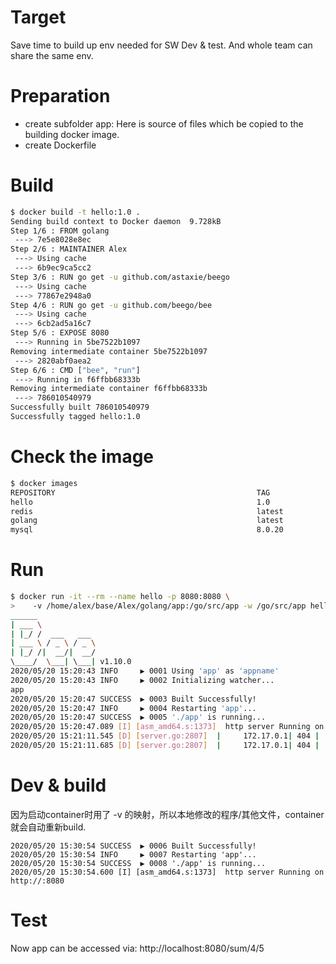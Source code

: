 # Target
Save time to build up env needed for SW Dev & test. And whole team can share the same env.

# Preparation
* create subfolder app: Here is source of files which be copied to the building docker image.
* create Dockerfile

# Build
```bash
$ docker build -t hello:1.0 .
Sending build context to Docker daemon  9.728kB
Step 1/6 : FROM golang
 ---> 7e5e8028e8ec
Step 2/6 : MAINTAINER Alex
 ---> Using cache
 ---> 6b9ec9ca5cc2
Step 3/6 : RUN go get -u github.com/astaxie/beego
 ---> Using cache
 ---> 77867e2948a0
Step 4/6 : RUN go get -u github.com/beego/bee
 ---> Using cache
 ---> 6cb2ad5a16c7
Step 5/6 : EXPOSE 8080
 ---> Running in 5be7522b1097
Removing intermediate container 5be7522b1097
 ---> 2820abf0aea2
Step 6/6 : CMD ["bee", "run"]
 ---> Running in f6ffbb68333b
Removing intermediate container f6ffbb68333b
 ---> 786010540979
Successfully built 786010540979
Successfully tagged hello:1.0
```
# Check the image
```bash
$ docker images
REPOSITORY                                             TAG                 IMAGE ID            CREATED             SIZE
hello                                                  1.0                 786010540979        42 seconds ago      867MB
redis                                                  latest              987b78fc9e38        2 days ago          104MB
golang                                                 latest              7e5e8028e8ec        4 days ago          810MB
mysql                                                  8.0.20              94dff5fab37f        5 days ago          541MB

```
# Run
```bash
$ docker run -it --rm --name hello -p 8080:8080 \
>    -v /home/alex/base/Alex/golang/app:/go/src/app -w /go/src/app hello:1.0
______
| ___ \
| |_/ /  ___   ___
| ___ \ / _ \ / _ \
| |_/ /|  __/|  __/
\____/  \___| \___| v1.10.0
2020/05/20 15:20:43 INFO     ▶ 0001 Using 'app' as 'appname'
2020/05/20 15:20:43 INFO     ▶ 0002 Initializing watcher...
app
2020/05/20 15:20:47 SUCCESS  ▶ 0003 Built Successfully!
2020/05/20 15:20:47 INFO     ▶ 0004 Restarting 'app'...
2020/05/20 15:20:47 SUCCESS  ▶ 0005 './app' is running...
2020/05/20 15:20:47.089 [I] [asm_amd64.s:1373]  http server Running on http://:8080
2020/05/20 15:21:11.545 [D] [server.go:2807]  |     172.17.0.1| 404 |    356.852µs| nomatch| GET      /  
2020/05/20 15:21:11.685 [D] [server.go:2807]  |     172.17.0.1| 404 |    300.755µs| nomatch| GET      /favicon.ico
```
# Dev & build

因为启动container时用了 -v 的映射，所以本地修改的程序/其他文件，container就会自动重新build.
```
2020/05/20 15:30:54 SUCCESS  ▶ 0006 Built Successfully!
2020/05/20 15:30:54 INFO     ▶ 0007 Restarting 'app'...
2020/05/20 15:30:54 SUCCESS  ▶ 0008 './app' is running...
2020/05/20 15:30:54.600 [I] [asm_amd64.s:1373]  http server Running on http://:8080
```

# Test
Now app can be accessed via:  http://localhost:8080/sum/4/5


